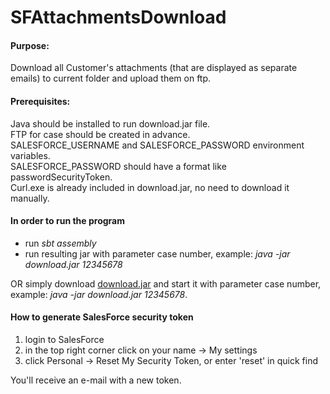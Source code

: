 # SFAttachmentsDownload
#### Purpose:
Download all Customer's attachments (that are displayed as separate emails) to current folder and upload them on ftp.

#### Prerequisites:
Java should be installed to run download.jar file.  
FTP for case should be created in advance.  
SALESFORCE_USERNAME and SALESFORCE_PASSWORD environment variables.  
SALESFORCE_PASSWORD should have a format like passwordSecurityToken.  
Curl.exe is already included in download.jar, no need to download it manually.

#### In order to run the program

- run *sbt assembly*
- run resulting jar with parameter case number, example:
*java -jar download.jar 12345678*

OR simply download [download.jar](https://github.com/kkrasilschikova/SFAttachmentsDownload/blob/master/download.jar) and start it with parameter case number, example: *java -jar download.jar 12345678*.

#### How to generate SalesForce security token

1) login to SalesForce
2) in the top right corner click on your name -> My settings
3) click Personal -> Reset My Security Token, or enter 'reset' in quick find

You'll receive an e-mail with a new token.
